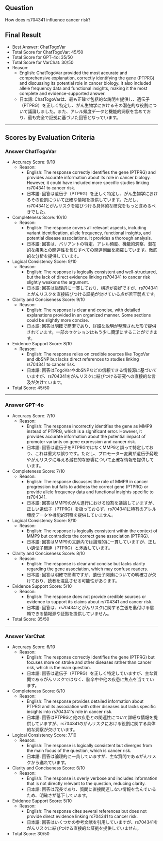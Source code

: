 ## Question

How does rs704341 influence cancer risk?

## Final Result

- Best Answer: ChatTogoVar
- Total Score for ChatTogoVar: 45/50
- Total Score for GPT-4o: 35/50
- Total Score for VarChat: 30/50
- Reason:
  - English: ChatTogoVar provided the most accurate and comprehensive explanation, correctly identifying the gene (PTPRG) and discussing its potential role in cancer biology. It also included allele frequency data and functional insights, making it the most complete and evidence-supported answer.
  - 日本語: ChatTogoVarは、最も正確で包括的な説明を提供し、遺伝子（PTPRG）を正しく特定し、がん生物学におけるその潜在的な役割について議論しました。また、アレル頻度データと機能的洞察を含めており、最も完全で証拠に基づいた回答となっています。

---

## Scores by Evaluation Criteria

### Answer ChatTogoVar
- Accuracy Score: 9/10
  - Reason: 
    - English: The response correctly identifies the gene (PTPRG) and provides accurate information about its role in cancer biology. However, it could have included more specific studies linking rs704341 to cancer risk.
    - 日本語: 回答は遺伝子（PTPRG）を正しく特定し、がん生物学におけるその役割について正確な情報を提供しています。ただし、rs704341とがんリスクを結びつける具体的な研究をもっと含めるべきでした。
- Completeness Score: 10/10
  - Reason: 
    - English: The response covers all relevant aspects, including variant identification, allele frequency, functional insights, and potential disease associations. It provides a thorough analysis.
    - 日本語: 回答は、バリアントの特定、アレル頻度、機能的洞察、潜在的な疾患との関連性を含むすべての関連側面を網羅しています。徹底的な分析を提供しています。
- Logical Consistency Score: 9/10
  - Reason: 
    - English: The response is logically consistent and well-structured, but the lack of direct evidence linking rs704341 to cancer risk slightly weakens the argument.
    - 日本語: 回答は論理的に一貫しており、構造が良好ですが、rs704341とがんリスクを直接結びつける証拠が欠けている点が若干弱点です。
- Clarity and Conciseness Score: 9/10
  - Reason: 
    - English: The response is clear and concise, with detailed explanations provided in an organized manner. Some sections could be slightly more concise.
    - 日本語: 回答は明確で簡潔であり、詳細な説明が整理された形で提供されています。一部のセクションはもう少し簡潔にすることができます。
- Evidence Support Score: 8/10
  - Reason: 
    - English: The response relies on credible sources like TogoVar and dbSNP but lacks direct references to studies linking rs704341 to cancer risk.
    - 日本語: 回答はTogoVarやdbSNPなどの信頼できる情報源に基づいていますが、rs704341をがんリスクに結びつける研究への直接的な言及が欠けています。
- Total Score: 45/50

---

### Answer GPT-4o
- Accuracy Score: 7/10
  - Reason: 
    - English: The response incorrectly identifies the gene as MMP9 instead of PTPRG, which is a significant error. However, it provides accurate information about the potential impact of promoter variants on gene expression and cancer risk.
    - 日本語: 回答は遺伝子をPTPRGではなくMMP9と誤って特定しており、これは重大な誤りです。ただし、プロモーター変異が遺伝子発現やがんリスクに与える潜在的な影響について正確な情報を提供しています。
- Completeness Score: 7/10
  - Reason: 
    - English: The response discusses the role of MMP9 in cancer progression but fails to address the correct gene (PTPRG) or provide allele frequency data and functional insights specific to rs704341.
    - 日本語: 回答はMMP9のがん進行における役割を議論していますが、正しい遺伝子（PTPRG）を扱っておらず、rs704341に特有のアレル頻度データや機能的洞察を提供していません。
- Logical Consistency Score: 8/10
  - Reason: 
    - English: The response is logically consistent within the context of MMP9 but contradicts the correct gene association (PTPRG).
    - 日本語: 回答はMMP9の文脈内では論理的に一貫していますが、正しい遺伝子関連（PTPRG）と矛盾しています。
- Clarity and Conciseness Score: 8/10
  - Reason: 
    - English: The response is clear and concise but lacks clarity regarding the gene association, which may confuse readers.
    - 日本語: 回答は明確で簡潔ですが、遺伝子関連についての明確さが欠けており、読者を混乱させる可能性があります。
- Evidence Support Score: 5/10
  - Reason: 
    - English: The response does not provide credible sources or evidence to support its claims about rs704341 and cancer risk.
    - 日本語: 回答は、rs704341とがんリスクに関する主張を裏付ける信頼できる情報源や証拠を提供していません。
- Total Score: 35/50

---

### Answer VarChat
- Accuracy Score: 6/10
  - Reason: 
    - English: The response correctly identifies the gene (PTPRG) but focuses more on stroke and other diseases rather than cancer risk, which is the main question.
    - 日本語: 回答は遺伝子（PTPRG）を正しく特定していますが、主な質問であるがんリスクではなく、脳卒中や他の疾患に焦点を当てています。
- Completeness Score: 6/10
  - Reason: 
    - English: The response provides detailed information about PTPRG and its association with other diseases but lacks specific insights into rs704341's role in cancer risk.
    - 日本語: 回答はPTPRGと他の疾患との関連性について詳細な情報を提供していますが、rs704341のがんリスクにおける役割に関する具体的な洞察が欠けています。
- Logical Consistency Score: 7/10
  - Reason: 
    - English: The response is logically consistent but diverges from the main focus of the question, which is cancer risk.
    - 日本語: 回答は論理的に一貫していますが、主な質問であるがんリスクから逸れています。
- Clarity and Conciseness Score: 6/10
  - Reason: 
    - English: The response is overly verbose and includes information that is not directly relevant to the question, reducing clarity.
    - 日本語: 回答は冗長であり、質問に直接関連しない情報を含んでいるため、明確さが低下しています。
- Evidence Support Score: 5/10
  - Reason: 
    - English: The response cites several references but does not provide direct evidence linking rs704341 to cancer risk.
    - 日本語: 回答はいくつかの参考文献を引用していますが、rs704341をがんリスクに結びつける直接的な証拠を提供していません。
- Total Score: 30/50